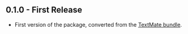 ## 0.1.0 - First Release
* First version of the package, converted from the
  [TextMate bundle](https://github.com/chapel-lang/chapel-tmbundle).
